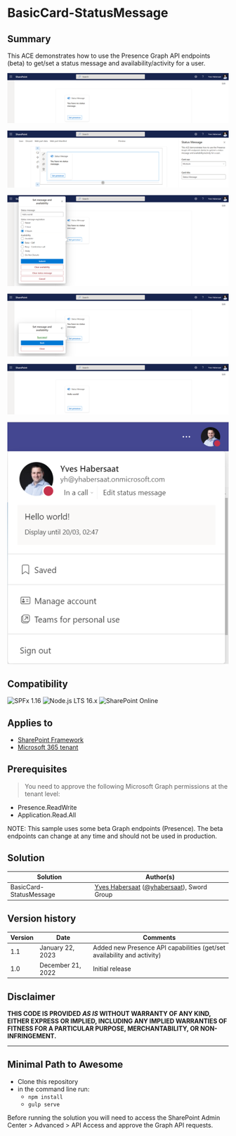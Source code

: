# BasicCard-StatusMessage

## Summary

This ACE demonstrates how to use the Presence Graph API endpoints (beta) to get/set a status message and availability/activity for a user.

![card view](assets/card_view.png)

![card view with settings](assets/card_view_settings.png)

![quick view](assets/quick_view.png)

![card view success](assets/quick_view_success.png)

![card view updated](assets/card_view_updated.png)

![teams client](assets/teams_client.png)

## Compatibility

![SPFx 1.16](https://img.shields.io/badge/SPFx-1.16.0-green.svg)
![Node.js LTS 16.x](https://img.shields.io/badge/Node.js-LTS%2016.x-green.svg)
![SharePoint Online](https://img.shields.io/badge/SharePoint-Online-yellow.svg)

## Applies to

* [SharePoint Framework](https://docs.microsoft.com/sharepoint/dev/spfx/sharepoint-framework-overview)
* [Microsoft 365 tenant](https://docs.microsoft.com/sharepoint/dev/spfx/set-up-your-development-environment)

## Prerequisites

> You need to approve the following Microsoft Graph permissions at the tenant level:

* Presence.ReadWrite
* Application.Read.All

NOTE: This sample uses some beta Graph endpoints (Presence). The beta endpoints can change at any time and should not be used in production.

## Solution

Solution|Author(s)
--------|---------
BasicCard-StatusMessage | [Yves Habersaat](https://github.com/yhabersaat) ([@yhabersaat](https://twitter.com/yhabersaat)), Sword Group

## Version history

Version|Date|Comments
-------|----|--------
1.1|January 22, 2023|Added new Presence API capabilities (get/set availability and activity)
1.0|December 21, 2022|Initial release

## Disclaimer

**THIS CODE IS PROVIDED *AS IS* WITHOUT WARRANTY OF ANY KIND, EITHER EXPRESS OR IMPLIED, INCLUDING ANY IMPLIED WARRANTIES OF FITNESS FOR A PARTICULAR PURPOSE, MERCHANTABILITY, OR NON-INFRINGEMENT.**

---

## Minimal Path to Awesome

* Clone this repository
* in the command line run:
  * `npm install`
  * `gulp serve`

Before running the solution you will need to access the SharePoint Admin Center > Advanced > API Access and approve the Graph API requests.
